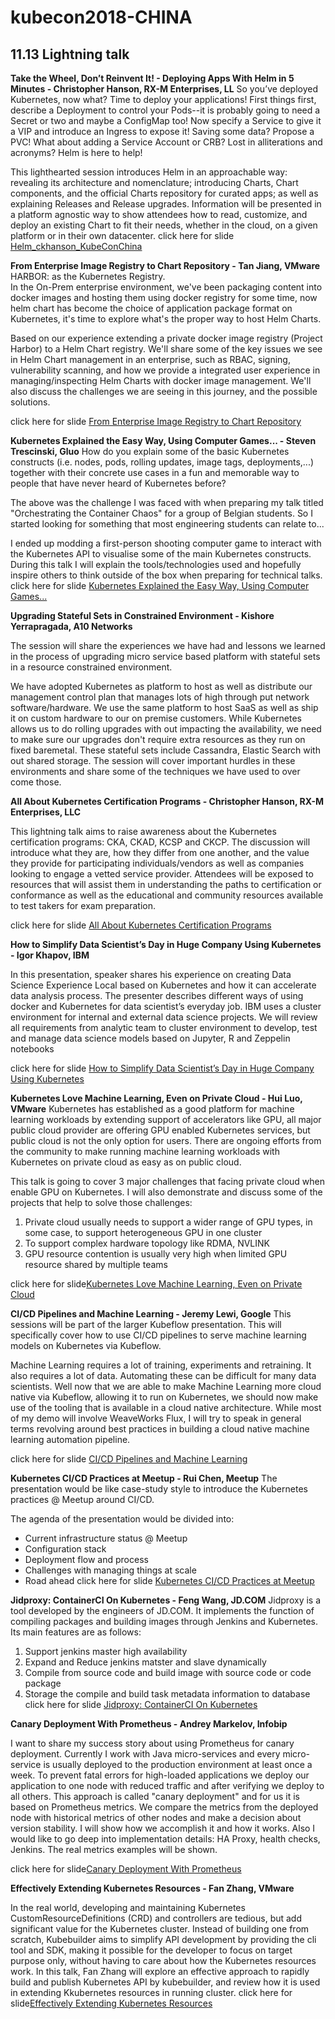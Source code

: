 # kubecon2018-CHINA 
## 11.13 Lightning talk
**Take the Wheel, Don’t Reinvent It! - Deploying Apps With Helm in 5 Minutes - Christopher Hanson, RX-M Enterprises, LL**
So you’ve deployed Kubernetes, now what? Time to deploy your applications! First things first, describe a Deployment to control your Pods--it is probably going to need a Secret or two and maybe a ConfigMap too! Now specify a Service to give it a VIP and introduce an Ingress to expose it! Saving some data? Propose a PVC! What about adding a Service Account or CRB? Lost in alliterations and acronyms? Helm is here to help!

This lighthearted session introduces Helm in an approachable way: revealing its architecture and nomenclature; introducing Charts, Chart components, and the official Charts repository for curated apps; as well as explaining Releases and Release upgrades. Information will be presented in a platform agnostic way to show attendees how to read, customize, and deploy an existing Chart to fit their needs, whether in the cloud, on a given platform or in their own datacenter.
click here for slide [Helm_ckhanson_KubeConChina](https://drive.google.com/open?id=1vW_26CIUKYGc4VZNLL5xPoOQTtedo8Pm)

**From Enterprise Image Registry to Chart Repository - Tan Jiang, VMware**
HARBOR: as the Kubernetes Registry.  
In the On-Prem enterprise environment, we've been packaging content into docker images and hosting them using docker registry for some time, now helm chart has become the choice of application package format on Kubernetes, it's time to explore what's the proper way to host Helm Charts.

Based on our experience extending a private docker image registry (Project Harbor) to a Helm Chart registry. We'll share some of the key issues we see in Helm Chart management in an enterprise, such as RBAC, signing, vulnerability scanning, and how we provide a integrated user experience in managing/inspecting Helm Charts with docker image management. We'll also discuss the challenges we are seeing in this journey, and the possible solutions.

click here for slide [From Enterprise Image Registry to Chart Repository](https://drive.google.com/open?id=1U3Zs9qkr6eQTHYd8-ze2jbgJI-KMLv11)

**Kubernetes Explained the Easy Way, Using Computer Games... - Steven Trescinski, Gluo**
How do you explain some of the basic Kubernetes constructs (i.e. nodes, pods, rolling updates, image tags, deployments,...) together with their concrete use cases in a fun and memorable way to people that have never heard of Kubernetes before?

The above was the challenge I was faced with when preparing my talk titled "Orchestrating the Container Chaos" for a group of Belgian students. So I started looking for something that most engineering students can relate to...

I ended up modding a first-person shooting computer game to interact with the Kubernetes API to visualise some of the main Kubernetes constructs. During this talk I will explain the tools/technologies used and hopefully inspire others to think outside of the box when preparing for technical talks.
click here for slide [Kubernetes Explained the Easy Way, Using Computer Games...](https://drive.google.com/open?id=1dKeYuBJEnm9SmZjil4aAgVCtOs9D0lZT)

**Upgrading Stateful Sets in Constrained Environment - Kishore Yerrapragada, A10 Networks**

The session will share the experiences we have had and lessons we learned in the process of upgrading micro service based platform with stateful sets in a resource constrained environment.

We have adopted Kubernetes as platform to host as well as distribute our management control plan that manages lots of high through put network software/hardware. We use the same platform to host SaaS as well as ship it on custom hardware to our on premise customers. While Kubernetes allows us to do rolling upgrades with out impacting the availability, we need to make sure our upgrades don't require extra resources as they run on fixed baremetal. These stateful sets include Cassandra, Elastic Search with out shared storage. The session will cover important hurdles in these environments and share some of the techniques we have used to over come those.

**All About Kubernetes Certification Programs - Christopher Hanson, RX-M Enterprises, LLC**

This lightning talk aims to raise awareness about the Kubernetes certification programs: CKA, CKAD, KCSP and CKCP. The discussion will introduce what they are, how they differ from one another, and the value they provide for participating individuals/vendors as well as companies looking to engage a vetted service provider. Attendees will be exposed to resources that will assist them in understanding the paths to certification or conformance as well as the educational and community resources available to test takers for exam preparation.

click here for slide [All About Kubernetes Certification Programs](https://drive.google.com/open?id=1mA9dXm5l8IHe6XGfyBy2zGGWHroMWaqK)

**How to Simplify Data Scientist’s Day in Huge Company Using Kubernetes - Igor Khapov, IBM**

In this presentation, speaker shares his experience on creating Data Science Experience Local based on Kubernetes and how it can accelerate data analysis process. The presenter describes different ways of using docker and Kubernetes for data scientist’s everyday job. IBM uses a cluster environment for internal and external data science projects. We will review all requirements from analytic team to cluster environment to develop, test and manage data science models based on Jupyter, R and Zeppelin notebooks

click here for slide [How to Simplify Data Scientist’s Day in Huge Company Using Kubernetes](https://drive.google.com/open?id=1t7y74abJwKqCEwSprDzv5lpaAs-CVVoT)

**Kubernetes Love Machine Learning, Even on Private Cloud - Hui Luo, VMware**
Kubernetes has established as a good platform for machine learning workloads by extending support of accelerators like GPU, all major public cloud provider are offering GPU enabled Kubernetes services, but public cloud is not the only option for users. There are ongoing efforts from the community to make running machine learning workloads with Kubernetes on private cloud as easy as on public cloud.

This talk is going to cover 3 major challenges that facing private cloud when enable GPU on Kubernetes. I will also demonstrate and discuss some of the projects that help to solve those challenges:
1) Private cloud usually needs to support a wider range of GPU types, in some case, to support heterogeneous GPU in one cluster
2) To support complex hardware topology like RDMA, NVLINK
3) GPU resource contention is usually very high when limited GPU resource shared by multiple teams

click here for slide[Kubernetes Love Machine Learning, Even on Private Cloud](https://drive.google.com/open?id=1kGpN_8_4VEMMGS6q_ETRcY1w31FkthoK)

**CI/CD Pipelines and Machine Learning - Jeremy Lewi, Google**
This sessions will be part of the larger Kubeflow presentation. This will specifically cover how to use CI/CD pipelines to serve machine learning models on Kubernetes via Kubeflow.

Machine Learning requires a lot of training, experiments and retraining. It also requires a lot of data. Automating these can be difficult for many data scientists. Well now that we are able to make Machine Learning more cloud native via Kubeflow, allowing it to run on Kubernetes, we should now make use of the tooling that is available in a cloud native architecture. While most of my demo will involve WeaveWorks Flux, I will try to speak in general terms revolving around best practices in building a cloud native machine learning automation pipeline. 

click here for slide [CI/CD Pipelines and Machine Learning](https://drive.google.com/open?id=1WaOavz3y2T9GAfpoQa_yFQgaR1MLTov9)

**Kubernetes CI/CD Practices at Meetup - Rui Chen, Meetup**
The presentation would be like case-study style to introduce the Kubernetes practices @ Meetup around CI/CD. 

The agenda of the presentation would be divided into:
* Current infrastructure status @ Meetup
* Configuration stack
* Deployment flow and process
* Challenges with managing things at scale
* Road ahead
click here for slide [Kubernetes CI/CD Practices at Meetup](https://drive.google.com/open?id=1tDC4-23LAGmFS5zR3rWv8uIg6XQ3mrDF)

**Jidproxy: ContainerCI On Kubernetes - Feng Wang, JD.COM**
Jidproxy is a tool developed by the engineers of JD.COM. It implements the function of compiling packages and building images through Jenkins and Kubernetes. Its main features are as follows:
1. Support jenkins master high availability
2. Expand and Reduce jenkins matster and slave dynamically
3. Compile from source code and build image with source code or code package
4. Storage the compile and build task metadata information to database
click here for slide [Jidproxy: ContainerCI On Kubernetes](https://drive.google.com/open?id=1uJuE68C2AHHdQRHbs6eLHfU1VFPzUS7A)

**Canary Deployment With Prometheus - Andrey Markelov, Infobip**

I want to share my success story about using Prometheus for canary deployment. Currently I work with Java micro-services and every micro-service is usually deployed to the production environment at least once a week. To prevent fatal errors for high-loaded applications we deploy our application to one node with reduced traffic and after verifying we deploy to all others. This approach is called "canary deployment" and for us it is based on Prometheus metrics. We compare the metrics from the deployed node with historical metrics of other nodes and make a decision about version stability. I will show how we accomplish it and how it works. Also I would like to go deep into implementation details: HA Proxy, health checks, Jenkins. The real metrics examples will be shown.

click here for slide[Canary Deployment With Prometheus](https://drive.google.com/open?id=18RV8egOdZ9xejbE2dua4_c2nqAvOctLn)

**Effectively Extending Kubernetes Resources - Fan Zhang, VMware**

In the real world, developing and maintaining Kubernetes CustomResourceDefinitions (CRD) and controllers are tedious, but add significant value for the Kubernetes cluster. Instead of building one from scratch, Kubebuilder aims to simplify API development by providing the cli tool and SDK, making it possible for the developer to focus on target purpose only, without having to care about how the Kubernetes resources work. In this talk, Fan Zhang will explore an effective approach to rapidly build and publish Kubernetes API by kubebuilder, and review how it is used in extending Kkubernetes resources in running cluster.
click here for slide[Effectively Extending Kubernetes Resources](https://drive.google.com/open?id=1u4DxNSqY1CPX5tPuwa-7xyOyMzb9Y6Hg)